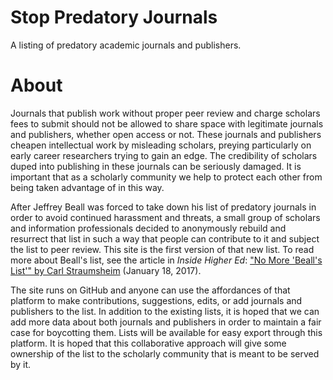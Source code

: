 # Stop Predatory Journals

 A listing of predatory academic journals and publishers. 
 
# About 

Journals that publish work without proper peer review and charge scholars fees to submit should not be allowed to share space with legitimate journals and publishers, whether open access or not. 
These journals and publishers cheapen intellectual work by misleading scholars, preying particularly on early career researchers trying to gain an edge. 
The credibility of scholars duped into publishing in these journals can be seriously damaged. 
It is important that as a scholarly community we help to protect each other from being taken advantage of in this way. 

After Jeffrey Beall was forced to take down his list of predatory journals in order to avoid continued harassment and threats, a small group of scholars and information professionals decided to anonymously rebuild and resurrect that list in such a way that people can contribute to it and subject the list to peer review. 
This site is the first version of that new list.
To read more about Beall's list, see the article in *Inside Higher Ed*: ["No More 'Beall's List'" by Carl Straumsheim](https://www.insidehighered.com/news/2017/01/18/librarians-list-predatory-journals-reportedly-removed-due-threats-and-politics) (January 18, 2017). 

The site runs on GitHub and anyone can use the affordances of that platform to make contributions, suggestions, edits, or add journals and publishers to the list. 
In addition to the existing lists, it is hoped that we can add more data about both journals and publishers in order to maintain a fair case for boycotting them. 
Lists will be available for easy export through this platform. 
It is hoped that this collaborative approach will give some ownership of the list to the scholarly community that is meant to be served by it. 
